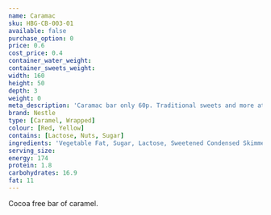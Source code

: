 ```yaml
---
name: Caramac
sku: HBG-CB-003-01
available: false
purchase_option: 0
price: 0.6
cost_price: 0.4
container_water_weight: 
container_sweets_weight: 
width: 160
height: 50
depth: 3
weight: 0
meta_description: 'Caramac bar only 60p. Traditional sweets and more at Humbugs Confectionery Store. Specialists in satisfying your sweet tooth!'
brand: Nestle
type: [Caramel, Wrapped]
colour: [Red, Yellow]
contains: [Lactose, Nuts, Sugar]
ingredients: 'Vegetable Fat, Sugar, Lactose, Sweetened Condensed Skimmed Milk, Skimmed Milk Powder, Butter, Emulsifier (Soya Lecithin), Treacle, Salt, Flavouringá'
serving_size: 
energy: 174
protein: 1.8
carbohydrates: 16.9
fat: 11
---
```

Cocoa free bar of caramel.